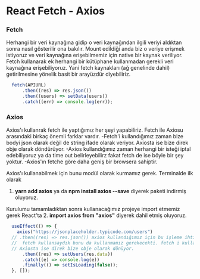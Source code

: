 # React Fetch - Axios

### Fetch
Herhangi bir veri kaynağına gidip o veri kaynağından ilgili veriyi aldıktan sonra  nasıl gösterilir ona bakılır.  Mount edildiği anda  biz o veriye erişmek istiyoruz ve
veri kaynağına erişebilmemiz için native bir kaynak veriliyor. Fetch kullanarak ek herhangi bir kütüphane kullanmadan gerekli veri kaynağına erişebiliyoruz. Yani fetch kaynakları (ağ genelinde dahil) getirilmesine yönelik basit bir arayüzdür diyebiliriz.

```javascript
  fetch(APIURL) 
      .then((res) => res.json()) 
      .then((users) => setData(users)) 
      .catch((err) => console.log(err));
```

### Axios
Axios'ı kullanrak fetch ile yaptığımız her şeyi yapabiliriz. Fetch ile Axiosu arasındaki birkaç önemli farklar vardır.
-Fetch'i kullandığımız zaman bize bodyi json olarak değil de string ifade olarak veriyor. Axiosta ise bize direk obje olarak döndürüyor.
-Axios kullandığımız zaman herhangi bir isteği iptal edebiliyoruz ya da time out belirleyebilirz  fakat fetch de ise böyle bir şey yoktur.
-Axios'ın fetche göre daha geniş bir browsera sahiptir.

Axios'ı kullanabilmek için bunu modül olarak kurmamız gerek.
Terminalde ilk olarak 
1. **yarn add axios** ya da **npm install axios --save**  diyerek paketi indirmiş oluyoruz.

Kurulumu tamamladıktan sonra kullanacağımız projeye import etmemiz gerek
React'ta 
2. **import axios from "axios"** diyerek dahil etmiş oluyoruz.

```javascript
  useEffect(() => {
    axios("https://jsonplaceholder.typicode.com/users")
  // .then((res) => res.json()) axios kullandığımız için bu işleme ihtiyacımız kalmadı.
  //  fetch kullansaydık bunu da kullanmamız gerekecekti. fetch i kullandığımız zaman bize body   // json olarak değil de string ifade olarak veriyor. 
  // Axiosta ise direk bize obje olarak dönüyor.
      .then((res) => setUsers(res.data))
      .catch((e) => console.log(e))
      .finally(() => setIsLoading(false));
  }, []);
```



